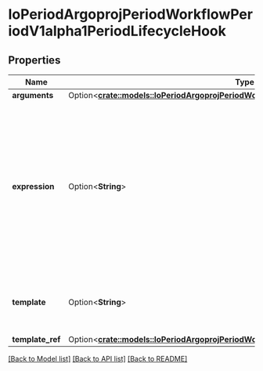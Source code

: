 # IoPeriodArgoprojPeriodWorkflowPeriodV1alpha1PeriodLifecycleHook

## Properties

Name | Type | Description | Notes
------------ | ------------- | ------------- | -------------
**arguments** | Option<[**crate::models::IoPeriodArgoprojPeriodWorkflowPeriodV1alpha1PeriodArguments**](io.argoproj.workflow.v1alpha1.Arguments.md)> |  | [optional]
**expression** | Option<**String**> | Expression is a condition expression for when a node will be retried. If it evaluates to false, the node will not be retried and the retry strategy will be ignored | [optional]
**template** | Option<**String**> | Template is the name of the template to execute by the hook | [optional]
**template_ref** | Option<[**crate::models::IoPeriodArgoprojPeriodWorkflowPeriodV1alpha1PeriodTemplateRef**](io.argoproj.workflow.v1alpha1.TemplateRef.md)> |  | [optional]

[[Back to Model list]](../README.md#documentation-for-models) [[Back to API list]](../README.md#documentation-for-api-endpoints) [[Back to README]](../README.md)


